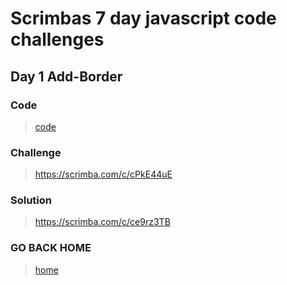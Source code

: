 # Scrimbas 7 day javascript code challenges

## Day 1 Add-Border

### Code
> [code](./index.js)

### Challenge
> https://scrimba.com/c/cPkE44uE

### Solution
> https://scrimba.com/c/ce9rz3TB

### GO BACK HOME
> [home](../readme.md)